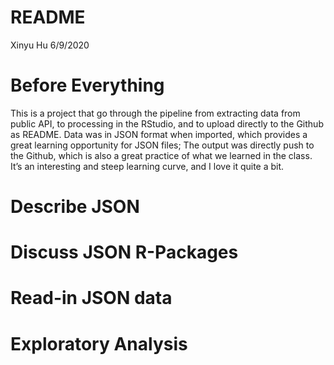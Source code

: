 README
================
Xinyu Hu
6/9/2020

# Before Everything

This is a project that go through the pipeline from extracting data from
public API, to processing in the RStudio, and to upload directly to the
Github as README. Data was in JSON format when imported, which provides
a great learning opportunity for JSON files; The output was directly
push to the Github, which is also a great practice of what we learned in
the class. It’s an interesting and steep learning curve, and I love it
quite a
bit.

# Describe JSON

# Discuss JSON R-Packages

# Read-in JSON data

# Exploratory Analysis

<!-- ```{r ,echo=True,warning=FALSE,message=FALSE} -->

<!-- ``` -->

<!-- ## Including Plots -->

<!-- You can also embed plots, for example: -->

<!-- ```{r pressure, echo=FALSE} -->

<!-- ``` -->

<!-- Note that the `echo = FALSE` parameter was added to the code chunk to prevent printing of the R code that generated the plot. -->
